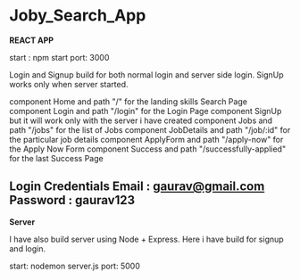 # Joby_Search_App

**REACT APP**

start : npm start
port: 3000

Login and Signup build for both normal login and server side login.
SignUp works only when server started.

component Home and path "/" for the landing skills Search Page
component Login and path "/login" for the Login Page
component SignUp but it will work only with the server i have created
component Jobs and path "/jobs" for the list of Jobs
component JobDetails and path "/job/:id" for the particular job details
component ApplyForm and path "/apply-now" for the Apply Now Form
component Success and path "/successfully-applied" for the last Success Page

**Login Credentials**
Email : gaurav@gmail.com
Password : gaurav123
-----------------------------------------------------------------------------------------------------------------------------------------------------------------------------------------------------------------------
**Server**

I have also build server using Node + Express. Here i have build for signup and login.

start: nodemon server.js
port: 5000
